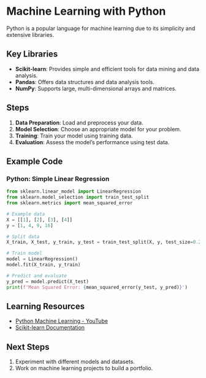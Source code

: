 # Machine Learning with Python

Python is a popular language for machine learning due to its simplicity and extensive libraries.

## Key Libraries
- **Scikit-learn**: Provides simple and efficient tools for data mining and data analysis.
- **Pandas**: Offers data structures and data analysis tools.
- **NumPy**: Supports large, multi-dimensional arrays and matrices.

## Steps
1. **Data Preparation**: Load and preprocess your data.
2. **Model Selection**: Choose an appropriate model for your problem.
3. **Training**: Train your model using training data.
4. **Evaluation**: Assess the model’s performance using test data.

## Example Code
### Python: Simple Linear Regression
```python
from sklearn.linear_model import LinearRegression
from sklearn.model_selection import train_test_split
from sklearn.metrics import mean_squared_error

# Example data
X = [[1], [2], [3], [4]]
y = [1, 4, 9, 16]

# Split data
X_train, X_test, y_train, y_test = train_test_split(X, y, test_size=0.2)

# Train model
model = LinearRegression()
model.fit(X_train, y_train)

# Predict and evaluate
y_pred = model.predict(X_test)
print(f'Mean Squared Error: {mean_squared_error(y_test, y_pred)}')
```

## Learning Resources

- [Python Machine Learning - YouTube](https://www.youtube.com/watch?v=7eh4d6sabA0)
- [Scikit-learn Documentation](https://scikit-learn.org/stable/)

## Next Steps

1. Experiment with different models and datasets.
2. Work on machine learning projects to build a portfolio.
